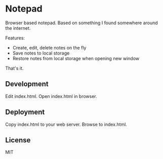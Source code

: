 # Notepad

Browser based notepad. Based on something I found somewhere around the internet.

Features:

- Create, edit, delete notes on the fly
- Save notes to local storage
- Restore notes from local storage when opening new window

That's it.

## Development

Edit index.html. Open index.html in browser.

## Deployment

Copy index.html to your web server.
Browse to index.html.

## License

MIT

